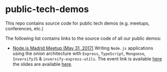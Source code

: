 # public-tech-demos

This repo contains source code for public tech demos (e.g. meetups, conferences, etc.)

The following list contains links to the source code of all our public demos:

- [Node.js Madrid Meetup (May 31, 2017)](./nodejs-madrid-meetup/) Writing `Node.js` applications using the onion architecture with `Express`, `TypeScript`, `Mongoose`, `InversifyJS` & `inversify-express-utils`. The event link is available [here](https://www.meetup.com/Node-js-Madrid/events/239855183/) the slides are available [here](https://docs.google.com/presentation/d/12hK5z0wt4BlyOFhJBxVgQBTdvwTznKj3XttlvMwYgrY/present).
